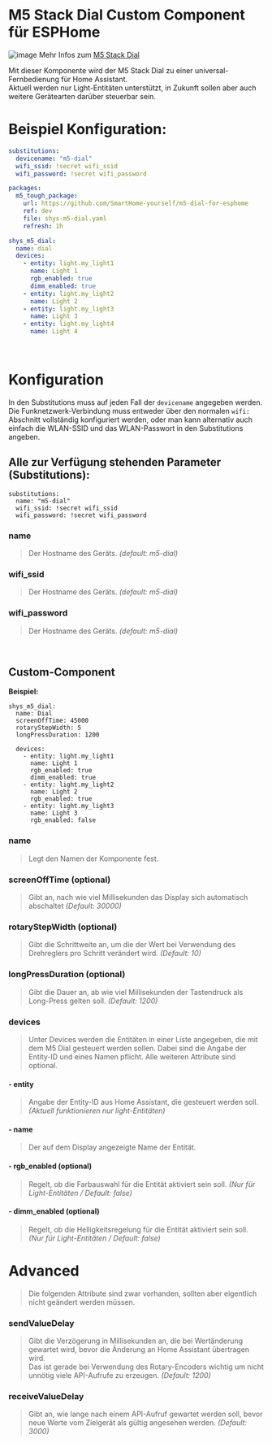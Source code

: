 # M5 Stack Dial Custom Component für ESPHome

![image](https://github.com/SmartHome-yourself/m5-dial-for-esphome/assets/705724/6d268fe4-ef71-40bb-b70c-797453b1d06b)
Mehr Infos zum [M5 Stack Dial](https://shop.m5stack.com/products/m5stack-dial-esp32-s3-smart-rotary-knob-w-1-28-round-touch-screen)

Mit dieser Komponente wird der M5 Stack Dial zu einer universal-Fernbedienung für Home Assistant.  
Aktuell werden nur Light-Entitäten unterstützt, in Zukunft sollen aber auch weitere Gerätearten darüber steuerbar sein.

# Beispiel Konfiguration:

```yaml
substitutions:
  devicename: "m5-dial"
  wifi_ssid: !secret wifi_ssid
  wifi_password: !secret wifi_password

packages:
  m5_tough_package:
    url: https://github.com/SmartHome-yourself/m5-dial-for-esphome
    ref: dev
    file: shys-m5-dial.yaml
    refresh: 1h

shys_m5_dial:
  name: dial
  devices:
    - entity: light.my_light1
      name: Light 1
      rgb_enabled: true
      dimm_enabled: true
    - entity: light.my_light2
      name: Light 2
    - entity: light.my_light3
      name: Light 3
    - entity: light.my_light4
      name: Light 4
```

&nbsp;

# Konfiguration

In den Substitutions muss auf jeden Fall der `devicename` angegeben werden.  
Die Funknetzwerk-Verbindung muss entweder über den normalen `wifi:` Abschnitt vollständig konfiguriert werden, oder man kann alternativ auch einfach die WLAN-SSID und das WLAN-Passwort in den Substitutions angeben.

## Alle zur Verfügung stehenden Parameter (Substitutions):

```
substitutions:
  name: "m5-dial"
  wifi_ssid: !secret wifi_ssid
  wifi_password: !secret wifi_password
```

### name

> Der Hostname des Geräts. _(default: m5-dial)_

### wifi_ssid

> Der Hostname des Geräts. _(default: m5-dial)_

### wifi_password

> Der Hostname des Geräts. _(default: m5-dial)_

&nbsp;

## Custom-Component

**Beispiel:**

```
shys_m5_dial:
  name: Dial
  screenOffTime: 45000
  rotaryStepWidth: 5
  longPressDuration: 1200

  devices:
    - entity: light.my_light1
      name: Light 1
      rgb_enabled: true
      dimm_enabled: true
    - entity: light.my_light2
      name: Light 2
      rgb_enabled: true
    - entity: light.my_light3
      name: Light 3
      rgb_enabled: false
```

### name

> Legt den Namen der Komponente fest.

### screenOffTime (optional)

> Gibt an, nach wie viel Millisekunden das Display sich automatisch abschaltet _(Default: 30000)_

### rotaryStepWidth (optional)

> Gibt die Schrittweite an, um die der Wert bei Verwendung des Drehreglers pro Schritt verändert wird. _(Default: 10)_

### longPressDuration (optional)

> Gibt die Dauer an, ab wie viel Millisekunden der Tastendruck als Long-Press gelten soll. _(Default: 1200)_

### devices

> Unter Devices werden die Entitäten in einer Liste angegeben, die mit dem M5 Dial gesteuert werden sollen. Dabei sind die Angabe der Entity-ID und eines Namen pflicht. Alle weiteren Attribute sind optional.

#### - entity

> Angabe der Entity-ID aus Home Assistant, die gesteuert werden soll. _(Aktuell funktionieren nur light-Entitäten)_

#### - name

> Der auf dem Display angezeigte Name der Entität.

#### - rgb_enabled (optional)

> Regelt, ob die Farbauswahl für die Entität aktiviert sein soll. _(Nur für Light-Entitäten / Default: false)_

#### - dimm_enabled (optional)

> Regelt, ob die Helligkeitsregelung für die Entität aktiviert sein soll. _(Nur für Light-Entitäten / Default: false)_

# Advanced

> Die folgenden Attribute sind zwar vorhanden, sollten aber eigentlich nicht geändert werden müssen.

### sendValueDelay

> Gibt die Verzögerung in Millisekunden an, die bei Wertänderung gewartet wird, bevor die Änderung an Home Assistant übertragen wird.  
> Das ist gerade bei Verwendung des Rotary-Encoders wichtig um nicht unnötig viele API-Aufrufe zu erzeugen. _(Default: 1200)_

### receiveValueDelay

> Gibt an, wie lange nach einem API-Aufruf gewartet werden soll, bevor neue Werte vom Zielgerät als gültig angesehen werden. _(Default: 3000)_

&nbsp;
